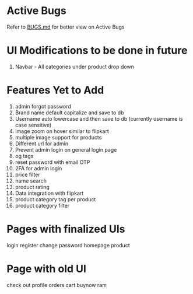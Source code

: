 # Active Bugs
Refer to [BUGS.md](/BUGS.md) for better view on Active Bugs


# UI Modifications to be done in future
1. Navbar - All categories under product drop down


# Features Yet to Add
1. admin forgot password
2. Brand name default capitalize and save to db
3. Username auto lowercase and then save to db (currently username is case sensitive)
4. image zoom on hover similar to flipkart
5. multiple image support for products
6. Different url for admin
7. Prevent admin login on general login page
8. og tags
9. reset password with email OTP
10. 2FA for admin login
11. price filter
12. name search
13. product rating
14. Data integration with flipkart
15. product category tag per product
16. product category filter


# Pages with finalized UIs
login
register
change password
homepage
product


# Page with old UI
check out
profile
orders
cart
buynow
ram
